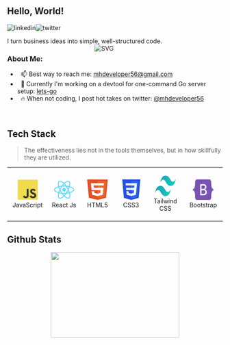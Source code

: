 ## Hello, World! 
<a href='https://www.linkedin.com/in/mhdeveloper56/'><img align='left' alt="linkedin" src="https://raw.githubusercontent.com/mhdeveloper56/mhdeveloper56/bce3be852b937b2e3bd0dd8f078abb565c0dacca/assets/linkedin.svg" height='18px'/></a>
<a href='https://twitter.com/mhdeveloper56/'><img align='left' alt="twitter" src="https://raw.githubusercontent.com/mhdeveloper56/mhdeveloper56/bce3be852b937b2e3bd0dd8f078abb565c0dacca/assets/twitter.svg" height='18px'/></a>
<br/>

I turn business ideas into simple, well-structured code. 
<img align="right" alt="SVG" src="https://raw.githubusercontent.com/mhdeveloper56/mhdeveloper56/bce3be852b937b2e3bd0dd8f078abb565c0dacca/assets/developer.svg" width="300px"/>

### About Me:

-  &nbsp; 📫 Best way to reach me: [mhdeveloper56@gmail.com](mailto:mhdeveloper56@gmail.com) 
-  &nbsp; 🔭 Currently I'm working on a devtool for one-command Go server setup: [lets-go](https://github.com/mhdeveloper56/stream-vibe)
-  &nbsp; 🔥 When not coding, I post hot takes on twitter: [@mhdeveloper56](https://twitter.com/mhdeveloper56)

<br/>

<h2 align="left">Tech Stack</h2>

> The effectiveness lies not in the tools themselves, but in how skillfully they are utilized.

<table>
  <tr>
    <td align="center" width="100">
      <a>
        <img src="./tech/javascript.svg" width="48" height="48" alt="JavaScript" />
      </a>
      <br>JavaScript
    </td>
    <td align="center" width="100">
      <a>
        <img src="./tech/react.svg" width="48" height="48" alt="TypeScript" />
      </a>
      <br>React Js
    </td>
    <td align="center" width="100">
      <a>
        <img src="./tech/html.svg" width="48" height="48" alt="Nodejs" />
      </a>
      <br>HTML5
    </td>
    <td align="center" width="100">
      <a>
        <img src="./tech/CSS.svg" width="48" height="48" alt="React" />
      </a>
      <br>CSS3
    </td>
    <td align="center" width="100" height="120">
      <a>
        <img src="./tech/tailwindcss.svg" width="48" height="48" alt="PostgreSQL" />
      </a>
      <br>Tailwind CSS
    </td>
    <td align="center" width="100">
      <a>
        <img src="./tech/bootstrap.svg" width="48" height="48" alt="MySQL" />
      </a>
      <br>Bootstrap
    </td>
  </tr>
</table>

<h2 align="left">Github Stats</h2>

<div align="center">
<div style="display: flex; justify-content: center;">
<a >
  <img height="200" width="300" align="left" src="https://github-readme-stats.vercel.app/api/top-langs/?username=mhdeveloper56&theme=transparent&layout=compact&hide_border=false&exclude_repo=false,github-readme-stats,github-readme-activity-graph,github-readme-streak-stats,IP&hide=css,Handlebars,NSIS" />
</a>
</div>
</div>
</br>
